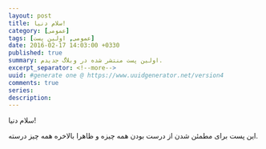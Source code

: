 ```yaml
---
layout: post
title: سلام دنیا!
category: [عمومی]
tags: [عمومی, اولین پست]
date: 2016-02-17 14:03:00 +0330
published: true
summary: اولین پست منتشر شده در وبلاگ جدیدم.
excerpt_separator: <!--more--> 
uuid: #generate one @ https://www.uuidgenerator.net/version4
comments: true
series: 
description:
---
```

سلام دنیا!

این پست برای مطمئن شدن از درست بودن همه چیزه و ظاهرا بالاخره همه چیز درسته.

